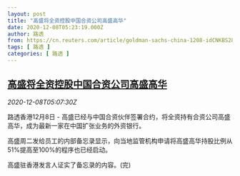 ```yaml
---
layout: post
title: "高盛将全资控股中国合资公司高盛高华"
date: 2020-12-08T05:23:19.000Z
author: 路透
from: https://cn.reuters.com/article/goldman-sachs-china-1208-idCNKBS28I0HU
tags: [ 路透 ]
categories: [ 路透 ]
---
```

<!--1607404999000-->
[高盛将全资控股中国合资公司高盛高华](https://cn.reuters.com/article/goldman-sachs-china-1208-idCNKBS28I0HU)
------

<div>
<div><i>2020-12-08T05:07:30Z</i></div><p>路透香港12月8日 - 高盛已经与中国合资伙伴签署合约，将全资持有合资公司高盛高华，成为最新一家在中国扩张业务的外资银行。</p><p>高盛周二发给员工的内部备忘录显示，向当地监管机构申请将高盛高华持股比例从51%提高至100%的程序也已经启动。</p><p>高盛驻香港发言人证实了备忘录的内容。(完)</p>
</div>
